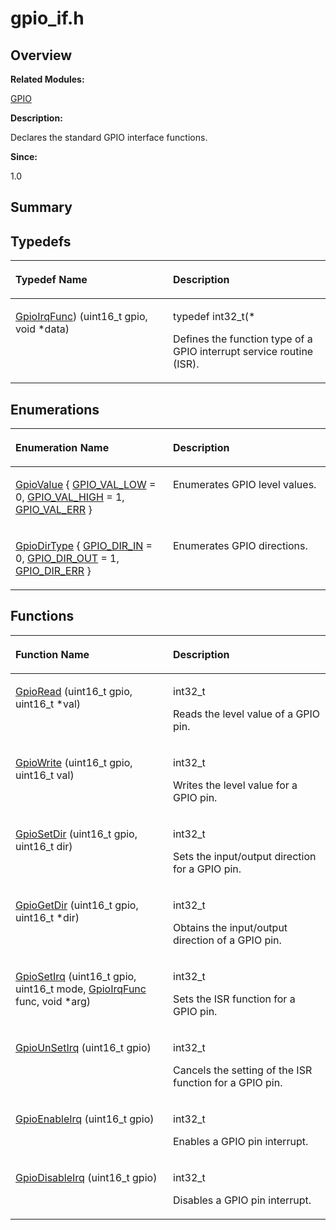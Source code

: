 # gpio\_if.h<a name="EN-US_TOPIC_0000001055518056"></a>

## **Overview**<a name="section1944668999093525"></a>

**Related Modules:**

[GPIO](gpio.md)

**Description:**

Declares the standard GPIO interface functions. 

**Since:**

1.0

## **Summary**<a name="section1727731254093525"></a>

## Typedefs<a name="typedef-members"></a>

<a name="table1589337186093525"></a>
<table><thead align="left"><tr id="row1416172452093525"><th class="cellrowborder" valign="top" width="50%" id="mcps1.1.3.1.1"><p id="p1195878570093525"><a name="p1195878570093525"></a><a name="p1195878570093525"></a>Typedef Name</p>
</th>
<th class="cellrowborder" valign="top" width="50%" id="mcps1.1.3.1.2"><p id="p2058372822093525"><a name="p2058372822093525"></a><a name="p2058372822093525"></a>Description</p>
</th>
</tr>
</thead>
<tbody><tr id="row1515464930093525"><td class="cellrowborder" valign="top" width="50%" headers="mcps1.1.3.1.1 "><p id="p1731801660093525"><a name="p1731801660093525"></a><a name="p1731801660093525"></a><a href="gpio.md#ga8f3b7d0f0aaa1da8117781efe4b1670e">GpioIrqFunc</a>) (uint16_t gpio, void *data)</p>
</td>
<td class="cellrowborder" valign="top" width="50%" headers="mcps1.1.3.1.2 "><p id="p1526421391093525"><a name="p1526421391093525"></a><a name="p1526421391093525"></a>typedef int32_t(* </p>
<p id="p531480224093525"><a name="p531480224093525"></a><a name="p531480224093525"></a>Defines the function type of a GPIO interrupt service routine (ISR). </p>
</td>
</tr>
</tbody>
</table>

## Enumerations<a name="enum-members"></a>

<a name="table406964366093525"></a>
<table><thead align="left"><tr id="row1321215397093525"><th class="cellrowborder" valign="top" width="50%" id="mcps1.1.3.1.1"><p id="p1465394970093525"><a name="p1465394970093525"></a><a name="p1465394970093525"></a>Enumeration Name</p>
</th>
<th class="cellrowborder" valign="top" width="50%" id="mcps1.1.3.1.2"><p id="p353972010093525"><a name="p353972010093525"></a><a name="p353972010093525"></a>Description</p>
</th>
</tr>
</thead>
<tbody><tr id="row1541721609093525"><td class="cellrowborder" valign="top" width="50%" headers="mcps1.1.3.1.1 "><p id="p2040196149093525"><a name="p2040196149093525"></a><a name="p2040196149093525"></a><a href="gpio.md#ga6a25a3efddf2301c7b01a7f0af44fb11">GpioValue</a> { <a href="gpio.md#gga6a25a3efddf2301c7b01a7f0af44fb11aff32e096d7022208ae0dc00c95bd8e08">GPIO_VAL_LOW</a> = 0, <a href="gpio.md#gga6a25a3efddf2301c7b01a7f0af44fb11a9b9c172b01ce33bb20764c8dd5c7835f">GPIO_VAL_HIGH</a> = 1, <a href="gpio.md#gga6a25a3efddf2301c7b01a7f0af44fb11a6f009070245b6c7d3b48e990b2cc133a">GPIO_VAL_ERR</a> }</p>
</td>
<td class="cellrowborder" valign="top" width="50%" headers="mcps1.1.3.1.2 "><p id="p891849267093525"><a name="p891849267093525"></a><a name="p891849267093525"></a>Enumerates GPIO level values. </p>
</td>
</tr>
<tr id="row794582949093525"><td class="cellrowborder" valign="top" width="50%" headers="mcps1.1.3.1.1 "><p id="p878821529093525"><a name="p878821529093525"></a><a name="p878821529093525"></a><a href="gpio.md#ga71f27d3ba7ca04d9448199fca38ae19d">GpioDirType</a> { <a href="gpio.md#gga71f27d3ba7ca04d9448199fca38ae19da3881053acb92aad7798425cdbb565fff">GPIO_DIR_IN</a> = 0, <a href="gpio.md#gga71f27d3ba7ca04d9448199fca38ae19da73c68266253638e2246dda97a0d65d91">GPIO_DIR_OUT</a> = 1, <a href="gpio.md#gga71f27d3ba7ca04d9448199fca38ae19da13b9029a753d3c4a2fad6f863f5161bd">GPIO_DIR_ERR</a> }</p>
</td>
<td class="cellrowborder" valign="top" width="50%" headers="mcps1.1.3.1.2 "><p id="p2120219831093525"><a name="p2120219831093525"></a><a name="p2120219831093525"></a>Enumerates GPIO directions. </p>
</td>
</tr>
</tbody>
</table>

## Functions<a name="func-members"></a>

<a name="table1486210797093525"></a>
<table><thead align="left"><tr id="row1294156111093525"><th class="cellrowborder" valign="top" width="50%" id="mcps1.1.3.1.1"><p id="p666628771093525"><a name="p666628771093525"></a><a name="p666628771093525"></a>Function Name</p>
</th>
<th class="cellrowborder" valign="top" width="50%" id="mcps1.1.3.1.2"><p id="p2066031502093525"><a name="p2066031502093525"></a><a name="p2066031502093525"></a>Description</p>
</th>
</tr>
</thead>
<tbody><tr id="row618206516093525"><td class="cellrowborder" valign="top" width="50%" headers="mcps1.1.3.1.1 "><p id="p1788359671093525"><a name="p1788359671093525"></a><a name="p1788359671093525"></a><a href="gpio.md#ga267cb09db1f12ac3f08f847e4141f3c5">GpioRead</a> (uint16_t gpio, uint16_t *val)</p>
</td>
<td class="cellrowborder" valign="top" width="50%" headers="mcps1.1.3.1.2 "><p id="p535765376093525"><a name="p535765376093525"></a><a name="p535765376093525"></a>int32_t </p>
<p id="p509720568093525"><a name="p509720568093525"></a><a name="p509720568093525"></a>Reads the level value of a GPIO pin. </p>
</td>
</tr>
<tr id="row2052979895093525"><td class="cellrowborder" valign="top" width="50%" headers="mcps1.1.3.1.1 "><p id="p1877051775093525"><a name="p1877051775093525"></a><a name="p1877051775093525"></a><a href="gpio.md#ga7dee8242ba9335b3217635ba64764bc4">GpioWrite</a> (uint16_t gpio, uint16_t val)</p>
</td>
<td class="cellrowborder" valign="top" width="50%" headers="mcps1.1.3.1.2 "><p id="p754255742093525"><a name="p754255742093525"></a><a name="p754255742093525"></a>int32_t </p>
<p id="p1741949158093525"><a name="p1741949158093525"></a><a name="p1741949158093525"></a>Writes the level value for a GPIO pin. </p>
</td>
</tr>
<tr id="row182998170093525"><td class="cellrowborder" valign="top" width="50%" headers="mcps1.1.3.1.1 "><p id="p1321565838093525"><a name="p1321565838093525"></a><a name="p1321565838093525"></a><a href="gpio.md#ga5c628216d209fa76c69eca69856bc0ae">GpioSetDir</a> (uint16_t gpio, uint16_t dir)</p>
</td>
<td class="cellrowborder" valign="top" width="50%" headers="mcps1.1.3.1.2 "><p id="p1231789661093525"><a name="p1231789661093525"></a><a name="p1231789661093525"></a>int32_t </p>
<p id="p1708938136093525"><a name="p1708938136093525"></a><a name="p1708938136093525"></a>Sets the input/output direction for a GPIO pin. </p>
</td>
</tr>
<tr id="row1190927522093525"><td class="cellrowborder" valign="top" width="50%" headers="mcps1.1.3.1.1 "><p id="p1410849678093525"><a name="p1410849678093525"></a><a name="p1410849678093525"></a><a href="gpio.md#ga6eb1536930b7ec5e263667ba30dfc6fb">GpioGetDir</a> (uint16_t gpio, uint16_t *dir)</p>
</td>
<td class="cellrowborder" valign="top" width="50%" headers="mcps1.1.3.1.2 "><p id="p2056425586093525"><a name="p2056425586093525"></a><a name="p2056425586093525"></a>int32_t </p>
<p id="p138058763093525"><a name="p138058763093525"></a><a name="p138058763093525"></a>Obtains the input/output direction of a GPIO pin. </p>
</td>
</tr>
<tr id="row1324429715093525"><td class="cellrowborder" valign="top" width="50%" headers="mcps1.1.3.1.1 "><p id="p78497656093525"><a name="p78497656093525"></a><a name="p78497656093525"></a><a href="gpio.md#ga6ea5d16b8d73cb74e36d367f05cb7f6e">GpioSetIrq</a> (uint16_t gpio, uint16_t mode, <a href="gpio.md#ga8f3b7d0f0aaa1da8117781efe4b1670e">GpioIrqFunc</a> func, void *arg)</p>
</td>
<td class="cellrowborder" valign="top" width="50%" headers="mcps1.1.3.1.2 "><p id="p1629043579093525"><a name="p1629043579093525"></a><a name="p1629043579093525"></a>int32_t </p>
<p id="p199316244093525"><a name="p199316244093525"></a><a name="p199316244093525"></a>Sets the ISR function for a GPIO pin. </p>
</td>
</tr>
<tr id="row48598003093525"><td class="cellrowborder" valign="top" width="50%" headers="mcps1.1.3.1.1 "><p id="p1066672345093525"><a name="p1066672345093525"></a><a name="p1066672345093525"></a><a href="gpio.md#ga0e417971d72956f64a3160525c2be19f">GpioUnSetIrq</a> (uint16_t gpio)</p>
</td>
<td class="cellrowborder" valign="top" width="50%" headers="mcps1.1.3.1.2 "><p id="p1190314442093525"><a name="p1190314442093525"></a><a name="p1190314442093525"></a>int32_t </p>
<p id="p1547979313093525"><a name="p1547979313093525"></a><a name="p1547979313093525"></a>Cancels the setting of the ISR function for a GPIO pin. </p>
</td>
</tr>
<tr id="row635196069093525"><td class="cellrowborder" valign="top" width="50%" headers="mcps1.1.3.1.1 "><p id="p1007654053093525"><a name="p1007654053093525"></a><a name="p1007654053093525"></a><a href="gpio.md#gafcf00796a949245d665e672ae0294aee">GpioEnableIrq</a> (uint16_t gpio)</p>
</td>
<td class="cellrowborder" valign="top" width="50%" headers="mcps1.1.3.1.2 "><p id="p1832446299093525"><a name="p1832446299093525"></a><a name="p1832446299093525"></a>int32_t </p>
<p id="p1750477328093525"><a name="p1750477328093525"></a><a name="p1750477328093525"></a>Enables a GPIO pin interrupt. </p>
</td>
</tr>
<tr id="row589998032093525"><td class="cellrowborder" valign="top" width="50%" headers="mcps1.1.3.1.1 "><p id="p1508630448093525"><a name="p1508630448093525"></a><a name="p1508630448093525"></a><a href="gpio.md#gafa01dc510f26d5aff102d72679920929">GpioDisableIrq</a> (uint16_t gpio)</p>
</td>
<td class="cellrowborder" valign="top" width="50%" headers="mcps1.1.3.1.2 "><p id="p144670230093525"><a name="p144670230093525"></a><a name="p144670230093525"></a>int32_t </p>
<p id="p1384590075093525"><a name="p1384590075093525"></a><a name="p1384590075093525"></a>Disables a GPIO pin interrupt. </p>
</td>
</tr>
</tbody>
</table>

